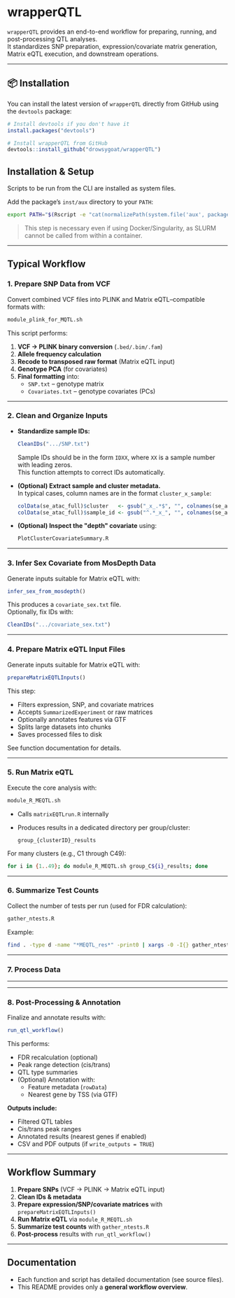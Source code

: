 # wrapperQTL

`wrapperQTL` provides an end-to-end workflow for preparing, running, and post-processing QTL analyses.  
It standardizes SNP preparation, expression/covariate matrix generation, Matrix eQTL execution, and downstream operations.

---

## 📦 Installation

You can install the latest version of `wrapperQTL` directly from GitHub using the `devtools` package:

```r
# Install devtools if you don't have it
install.packages("devtools")

# Install wrapperQTL from GitHub
devtools::install_github("drowsygoat/wrapperQTL")
```

## Installation & Setup

Scripts to be run from the CLI are installed as system files.  

Add the package’s `inst/aux` directory to your `PATH`:

```bash
export PATH="$(Rscript -e "cat(normalizePath(system.file('aux', package='wrapperQTL')))"):$PATH"
```

> This step is necessary even if using Docker/Singularity, as SLURM cannot be called from within a container.

---

## Typical Workflow

### 1. Prepare SNP Data from VCF

Convert combined VCF files into PLINK and Matrix eQTL–compatible formats with:

```bash
module_plink_for_MQTL.sh
```

This script performs:

1. **VCF → PLINK binary conversion** (`.bed/.bim/.fam`)  
2. **Allele frequency calculation**  
3. **Recode to transposed raw format** (Matrix eQTL input)  
4. **Genotype PCA** (for covariates)  
5. **Final formatting** into:
   - `SNP.txt` – genotype matrix  
   - `Covariates.txt` – genotype covariates (PCs)

---

### 2. Clean and Organize Inputs

- **Standardize sample IDs:**

  ```r
  CleanIDs(".../SNP.txt")
  ```

  Sample IDs should be in the form `IDXX`, where `XX` is a sample number with leading zeros.  
  This function attempts to correct IDs automatically.

- **(Optional) Extract sample and cluster metadata.**  
  In typical cases, column names are in the format `cluster_x_sample`:

  ```r
  colData(se_atac_full)$cluster   <- gsub("_x_.*$", "", colnames(se_atac_full))
  colData(se_atac_full)$sample_id <- gsub("^.*_x_", "", colnames(se_atac_full))
  ```

- **(Optional) Inspect the "depth" covariate** using:

  ```bash
  PlotClusterCovariateSummary.R
  ```

---

### 3. Infer Sex Covariate from MosDepth Data

Generate inputs suitable for Matrix eQTL with:

```r
infer_sex_from_mosdepth()
```

This produces a `covariate_sex.txt` file.  
Optionally, fix IDs with:

```r
CleanIDs(".../covariate_sex.txt")
```

---

### 4. Prepare Matrix eQTL Input Files

Generate inputs suitable for Matrix eQTL with:

```r
prepareMatrixEQTLInputs()
```

This step:

- Filters expression, SNP, and covariate matrices  
- Accepts `SummarizedExperiment` or raw matrices  
- Optionally annotates features via GTF  
- Splits large datasets into chunks  
- Saves processed files to disk  

See function documentation for details.

---

### 5. Run Matrix eQTL

Execute the core analysis with:

```bash
module_R_MEQTL.sh
```

- Calls `matrixEQTLrun.R` internally  
- Produces results in a dedicated directory per group/cluster:  

  ```
  group_{clusterID}_results
  ```

For many clusters (e.g., C1 through C49):

```bash
for i in {1..49}; do module_R_MEQTL.sh group_C${i}_results; done
```

---

### 6. Summarize Test Counts

Collect the number of tests per run (used for FDR calculation):

```bash
gather_ntests.R
```

Example:

```bash
find . -type d -name "*MEQTL_res*" -print0 | xargs -0 -I{} gather_ntests.R {}
```


---

### 7. Process Data

------


---

### 8. Post-Processing & Annotation

Finalize and annotate results with:

```r
run_qtl_workflow()
```

This performs:

- FDR recalculation (optional)  
- Peak range detection (cis/trans)  
- QTL type summaries  
- (Optional) Annotation with:
  - Feature metadata (`rowData`)  
  - Nearest gene by TSS (via GTF)  

**Outputs include:**

- Filtered QTL tables  
- Cis/trans peak ranges  
- Annotated results (nearest genes if enabled)  
- CSV and PDF outputs (if `write_outputs = TRUE`)  

---

## Workflow Summary

1. **Prepare SNPs** (VCF → PLINK → Matrix eQTL input)  
2. **Clean IDs & metadata**  
3. **Prepare expression/SNP/covariate matrices** with `prepareMatrixEQTLInputs()`  
4. **Run Matrix eQTL** via `module_R_MEQTL.sh`  
5. **Summarize test counts** with `gather_ntests.R`  
6. **Post-process** results with `run_qtl_workflow()`  

---

## Documentation

- Each function and script has detailed documentation (see source files).  
- This README provides only a **general workflow overview**.
